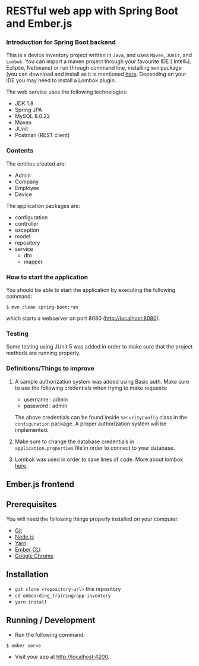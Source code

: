# RESTful web app with Spring Boot and Ember.js


### Introduction for Spring Boot backend

This is a device inventory project written in `Java`, and uses `Maven`, `JUnit`, and `Lombok`. 
You can import a maven project through your favourite IDE ( IntelliJ, Eclipse, Netbeans) or run through command line, installing `mvn` package (you can download and install as it is mentioned [here](https://maven.apache.org/install.html). Depending on your IDE you may need to install a Lombok plugin.

The web service uses the following technologies:

- JDK 1.8
- Spring JPA 
- MySQL 8.0.22
- Maven 
- JUnit
- Postman (REST client)




### Contents

The entities created are:

- Admin
- Company
- Employee
- Device

The application packages are:

- configuration
- controller
- exception
- model
- repository
- service
	- dto
	- mapper 	



### How to start the application

You should be able to start the application by executing the following command:

```
$ mvn clean spring-boot:run
```
which starts a webserver on port 8080 ([http://localhost:8080]()).

### Testing

Some testing using JUnit 5 was added in order to make sure that the project methods are running properly.

### Definitions/Things to improve

1. A sample authorization system was added using Basic auth. Make sure to use the following credentials when trying to make requests:
	- username : admin
	- password : admin
	
	The above credentials can be found inside `SecurityConfig` class in the `configuration` package. A proper authorization system will be implemented.

2. Make sure to change the database credentials in `application.properties` file in order to connect to your database. 

3. Lombok was used in order to save lines of code. More about lombok [here](https://projectlombok.org/).

## Ember.js frontend

## Prerequisites

You will need the following things properly installed on your computer.

* [Git](https://git-scm.com/)
* [Node.js](https://nodejs.org/)
* [Yarn](https://yarnpkg.com/)
* [Ember CLI](https://ember-cli.com/)
* [Google Chrome](https://google.com/chrome/)

## Installation

* `git clone <repository-url>` this repository
* `cd onboarding_training/app-inventory`
* `yarn install`

## Running / Development

* Run the following command:
 
 ```
 $ ember serve
 ```
 
* Visit your app at [http://localhost:4200](http://localhost:4200).
